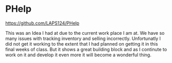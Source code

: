 # PHelp

https://github.com/LAPS124/PHelp

This was an Idea I had at due to the current work place I am at. We have so many issues with tracking inventory and selling incorrectly. Unfortunatly I did not get it working to the extent that I had planned on getting it in this final weeks of class. But it shows a great building block and as I continute to work on it and develop it even more it will become a wonderful thing. 